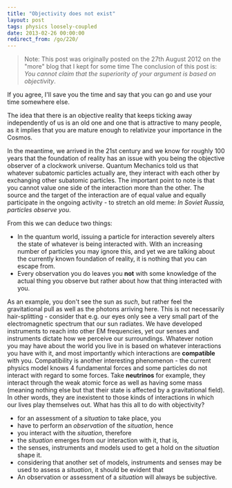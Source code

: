 ```yaml
---
title: "Objectivity does not exist"
layout: post
tags: physics loosely-coupled
date: 2013-02-26 00:00:00
redirect_from: /go/220/
---
```


> Note: This post was originally posted on the 27th August 2012 on the "more" blog that I kept for some time
The conclusion of this post is: *You cannot claim that the superiority of your argument is based on objectivity*. 

If you agree, I'll save you the time and say that you can go and use your time somewhere else. 

The idea that there is an objective reality that keeps ticking away independently of us is an old one and one that is attractive to many people, as it implies that you are mature enough to relativize your importance in the Cosmos. 

In the meantime, we arrived in the 21st century and we know for roughly 100 years that the foundation of reality has an issue with you being the objective observer of a clockwork universe. Quantum Mechanics told us that whatever subatomic particles actually are, they interact with each other by exchanging other subatomic particles. The important point to note is that you cannot value one side of the interaction more than the other. The source and the target of the interaction are of equal value and equally participate in the ongoing activity - to stretch an old meme: *In Soviet Russia, particles observe you*. 

From this we can deduce two things: 

*   In the quantum world, issuing a particle for interaction severely alters the state of whatever is being interacted with. With an increasing number of particles you may ignore this, and yet we are talking about the currently known foundation of reality, it is nothing that you can escape from.
*   Every observation you do leaves you **not** with some knowledge of the actual thing you observe but rather about how that thing interacted with you.  

As an example, you don't see the sun as *such*, but rather feel the gravitational pull as well as the photons arriving here. This is not necessarily hair-splitting - consider that e.g. our eyes only see a very small part of the electromagnetic spectrum that our sun radiates. We have developed instruments to reach into other EM frequencies, yet our senses and instruments dictate how we perceive our surroundings. Whatever notion you may have about the world you live in is based on whatever interactions you have with it, and most importantly which interactions are **compatible** with you. Compatibility is another interesting phenomenon - the current physics model knows 4 fundamental forces and some particles do not interact with regard to some forces. Take **neutrinos** for example, they interact through the weak atomic force as well as having some mass (meaning nothing else but that their state is affected by a gravitational field). In other words, they are inexistent to those kinds of interactions in which our lives play themselves out. What has this all to do with objectivity? 

*   for an assessment of a *situation* to take place, you
*   have to perform an *observation* of the *situation*, hence
*   you interact with the *situation*, therefore
*   the *situation* emerges from our interaction with it, that is, 
*   the senses, instruments and models used to get a hold on the *situation* shape it.
*   considering that another set of models, instruments and senses may be used to assess a *situation*, it should be evident that
*   An observation or assessment of a *situation* will always be subjective.